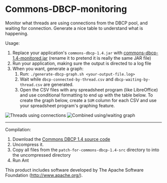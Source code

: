Commons-DBCP-monitoring
=======================

Monitor what threads are using connections from the DBCP pool, and waiting for connection. Generate a nice table to understand what is happening.

Usage:

1. Replace your application's `commons-dbcp-1.4.jar` with [commons-dbcp-1.4-monitored.jar](https://github.com/nicolas-raoul/Commons-DBCP-monitoring/raw/master/commons-dbcp-1.4-monitored.jar) (rename it to pretend it is really the same JAR file)
2. Run your application, making sure the output is directed to a log file
3. When you want, generate a graph:
   1. Run: `./generate-dbcp-graph.sh <your-output-file.log>`
   2. Wait while `dbcp-connected-by-thread.csv` and `dbcp-waiting-by-thread.csv` are generated.
   3. Open the CSV files with any spreadsheet program (like LibreOffice) and use conditional formatting to end up with the table below. To create the graph below, create a `SUM` column for each CSV and use your spreadsheet program's graphing feature.

![Threads using connections](https://raw.github.com/nicolas-raoul/Commons-DBCP-monitoring/master/screenshots/threads-using-connections.png)
![Combined using/waiting graph](https://raw.github.com/nicolas-raoul/Commons-DBCP-monitoring/master/screenshots/combined-graph.png)

---

Compilation:

1. Download the [Commons DBCP 1.4 source code](http://ftp.jaist.ac.jp/pub/apache//commons/dbcp/source/commons-dbcp-1.4-src.tar.gz)
2. Uncompress it.
3. Copy all files from the `patch-for-commons-dbcp-1.4-src` directory to into the uncompressed directory
4. Run Ant

This product includes software developed by
The Apache Software Foundation (http://www.apache.org/).
